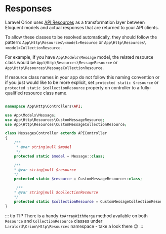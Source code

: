 # Responses

Laravel Orion uses [API Resources](https://laravel.com/docs/master/eloquent-resources) as a transformation layer between Eloquent models and actual responses that are returned to your API clients.

To allow these classes to be resolved automatically, they should follow the pattern: `App\Http\Resources\<model>Resource` or `App\Http\Resources\<model>CollectionResource`.

For example, if you have `App\Models\Message` model, the related resource class would be `App\Http\Resources\MessageResource` or `App\Http\Resources\MessageCollectionResource`.

If resource class names in your app do not follow this naming convention or if you just would like to be more explicit, set `protected static $resource` or `protected static $collectionResource` property on controller to a fully-qualified resource class name.

```php

namespace App\Http\Controllers\API;

use App\Models\Message;
use App\Http\Resources\CustomMessageResource;
use App\Http\Resources\CustomMessageCollectionResource;

class MessagesController extends APIController
{
    /**
     * @var string|null $model
     */
    protected static $model = Message::class;

    /**
    * @var string|null $resource
    */
    protected static $resource = CustomMessageResource::class;

     /**
    * @var string|null $collectionResource
    */
    protected static $collectionResource = CustomMessageCollectionResource::class;
}
```

::: tip TIP
There is a handy `toArrayWithMerge` method available on both `Resource` and `CollectionResource` classes under `Laralord\Orion\Http\Resources` namespace - take a look there :wink:
:::
